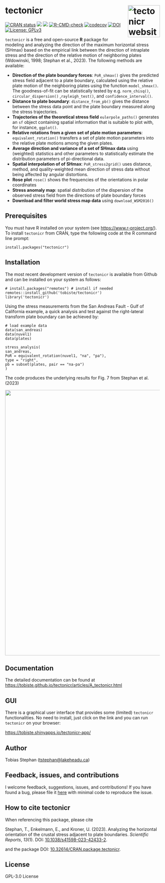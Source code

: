 # tectonicr <a href="https://cran.r-project.org/package=tectonicr/"><img src="man/figures/logo.png" alt="tectonicr website" align="right" height="104"/></a>

<!-- badges: start -->

[![CRAN
status](https://www.r-pkg.org/badges/version/tectonicr)](https://CRAN.R-project.org/package=tectonicr)
[![](https://img.shields.io/badge/devel%20version-0.4.9.9007-orange.svg)](https://github.com/tobiste/tectonicr)
[![](http://cranlogs.r-pkg.org/badges/grand-total/tectonicr?color=yellow)](https://cran.r-project.org/package=tectonicr)
[![R-CMD-check](https://github.com/tobiste/tectonicr/actions/workflows/R-CMD-check.yaml/badge.svg)](https://github.com/tobiste/tectonicr/actions/workflows/R-CMD-check.yaml)
[![codecov](https://codecov.io/gh/tobiste/tectonicr/graph/badge.svg?token=bY7i7QHdix)](https://codecov.io/gh/tobiste/tectonicr)
[![DOI](https://img.shields.io/badge/doi-10.32614/CRAN.package.tectonicr-slategrey.svg)](https://doi.org/10.32614/CRAN.package.tectonicr)
[![License: GPLv3](https://img.shields.io/badge/License-GPL%20v3-blue.svg)](http://www.gnu.org/licenses/gpl-3.0)
<!-- [![DOI](https://zenodo.org/badge/DOI/10.5281/zenodo.11199557.svg)](https://doi.org/10.5281/zenodo.11199557) -->

<!-- badges: end -->

`tectonicr` is a free and open-source **R** package for modeling and
analyzing the direction of the maximum horizontal stress (SHmax) based
on the empirical link between the direction of intraplate stress and the
direction of the relative motion of neighboring plates (Wdowinski, 1998;
Stephan et al., 2023). The following methods are available:

-   **Direction of the plate boundary forces**: `PoR_shmax()` gives the
    predicted stress field adjacent to a plate boundary, calculated
    using the relative plate motion of the neighboring plates using the
    function `model_shmax()`. The goodness-of-fit can be statistically
    tested by e.g. `norm_chisq()`, `circular_dispersion()`
    ,`rayleigh_test()`, and `confidence_interval()`.
-   **Distance to plate boundary**: `distance_from_pb()` gives the
    distance between the stress data point and the plate boundary
    measured along the stress trajectories.
-   **Trajectories of the theoretical stress field** `eulerpole_paths()`
    generates an `sf` object containing spatial information that is
    suitable to plot with, for instance, `ggplot()`.
-   **Relative rotations from a given set of plate motion parameters**:
    `equivalent_rotation()` transfers a set of plate motion parameters
    into the relative plate motions among the given plates.
-   **Average direction and variance of a set of SHmax data** using
    (weighted) statistics and other parameters to statistically estimate
    the distribution parameters of pi-directional data.
-   **Spatial interpolation of of SHmax**: `PoR_stress2grid()` uses
    distance, method, and quality-weighted mean direction of stress data
    without being affected by angular distortions.
-   **Rose plot** `rose()` shows the frequencies of the orientations in
    polar coordinates
-   **Stress anomaly map**: spatial distribution of the dispersion of
    the observed stress field from the directions of plate boundary
    forces
-   **Download and filter world stress map data** using
    `download_WSM2016()`

## Prerequisites

You must have R installed on your system (see <https://www.r-project.org/>).
To install `tectonicr` from CRAN, type the following code at the R
command line prompt:

```         
install.packages("tectonicr")
```

## Installation

The most recent development version of `tectonicr` is available from
Github and can be installed on your system as follows:

```         
# install.packages("remotes") # install if needed
remotes::install_github('tobiste/tectonicr')
library('tectonicr')
```

Using the stress measurements from the San Andreas Fault - Gulf of
California example, a quick analysis and test against the right-lateral
transform plate boundary can be achieved by:

```         
# load example data
data(san_andreas)
data(nuvel1)
data(plates)

stress_analysis(
san_andreas, 
PoR = equivalent_rotation(nuvel1, "na", "pa"), 
type = "right", 
pb = subset(plates, pair == "na-pa")
)
```

The code produces the underlying results for Fig. 7 from Stephan et al.
(2023)

<img src="man/figures/Figure_07_san_andreas_data_low.jpg" width="864"/>

## Documentation

The detailed documentation can be found at
<https://tobiste.github.io/tectonicr/articles/A_tectonicr.html>

## GUI

There is a graphical user interface that provides some (limited)
`tectonicr` functionalities. No need to install, just click on the link
and you can run `tectonicr` on your browser:

<https://tobiste.shinyapps.io/tectonicr-app/>

## Author

Tobias Stephan
([tstephan\@lakeheadu.ca](mailto:tstephan@lakeheadu.ca))

## Feedback, issues, and contributions

I welcome feedback, suggestions, issues, and contributions! If you have
found a bug, please file it
[here](https://github.com/tobiste/tectonicr/issues) with minimal code to
reproduce the issue.

## How to cite tectonicr

When referencing this package, please cite

Stephan, T., Enkelmann, E., and Kroner, U. (2023). Analyzing the
horizontal orientation of the crustal stress adjacent to plate
boundaries. *Scientific Reports*, *13*(1). DOI:
[10.1038/s41598-023-42433-2](https://doi.org/10.1038/s41598-023-42433-2).

and the package DOI:
[10.32614/CRAN.package.tectonicr](https://doi.org/10.32614/CRAN.package.tectonicr).

## License

GPL-3.0 License

